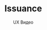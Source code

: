 ---
layout: embed
permalink: apps/mint/architectures/token-circulation-issuance/ux-videos
lang: ru
page_id: apps-mint-architectures-token-circulation-issuance-video


title: Issuance
subtitle: UX Видео
backUrl: /ru/apps/mint/architectures/token-circulation-issuance

description: Diagrams
---